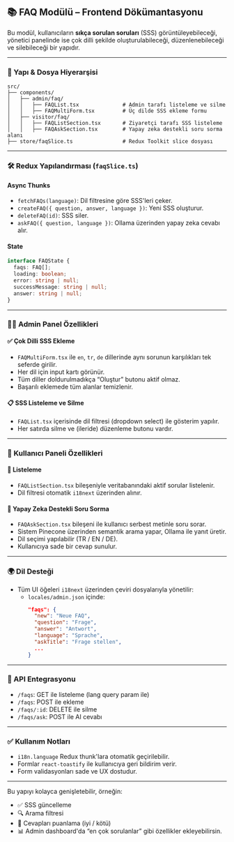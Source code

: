 
## 📚 FAQ Modülü – Frontend Dökümantasyonu

Bu modül, kullanıcıların **sıkça sorulan soruları** (SSS) görüntüleyebileceği, yönetici panelinde ise çok dilli şekilde oluşturulabileceği, düzenlenebileceği ve silebileceği bir yapıdır.

---

### 🧱 Yapı & Dosya Hiyerarşisi

```
src/
├── components/
│   ├── admin/faq/
│   │   ├── FAQList.tsx              # Admin tarafı listeleme ve silme
│   │   ├── FAQMultiForm.tsx         # Üç dilde SSS ekleme formu
│   ├── visitor/faq/
│   │   ├── FAQListSection.tsx       # Ziyaretçi tarafı SSS listeleme
│   │   ├── FAQAskSection.tsx        # Yapay zeka destekli soru sorma alanı
├── store/faqSlice.ts                # Redux Toolkit slice dosyası
```

---

### 🛠 Redux Yapılandırması (`faqSlice.ts`)

#### Async Thunks
- `fetchFAQs(language)`: Dil filtresine göre SSS'leri çeker.
- `createFAQ({ question, answer, language })`: Yeni SSS oluşturur.
- `deleteFAQ(id)`: SSS siler.
- `askFAQ({ question, language })`: Ollama üzerinden yapay zeka cevabı alır.

#### State
```ts
interface FAQState {
  faqs: FAQ[];
  loading: boolean;
  error: string | null;
  successMessage: string | null;
  answer: string | null;
}
```

---

### 👨‍💼 Admin Panel Özellikleri

#### ✅ Çok Dilli SSS Ekleme
- `FAQMultiForm.tsx` ile `en`, `tr`, `de` dillerinde aynı sorunun karşılıkları tek seferde girilir.
- Her dil için input kartı görünür.
- Tüm diller doldurulmadıkça “Oluştur” butonu aktif olmaz.
- Başarılı eklemede tüm alanlar temizlenir.

#### 📋 SSS Listeleme ve Silme
- `FAQList.tsx` içerisinde dil filtresi (dropdown select) ile gösterim yapılır.
- Her satırda silme ve (ileride) düzenleme butonu vardır.

---

### 👥 Kullanıcı Paneli Özellikleri

#### 📌 Listeleme
- `FAQListSection.tsx` bileşeniyle veritabanındaki aktif sorular listelenir.
- Dil filtresi otomatik `i18next` üzerinden alınır.

#### 🧠 Yapay Zeka Destekli Soru Sorma
- `FAQAskSection.tsx` bileşeni ile kullanıcı serbest metinle soru sorar.
- Sistem Pinecone üzerinden semantik arama yapar, Ollama ile yanıt üretir.
- Dil seçimi yapılabilir (TR / EN / DE).
- Kullanıcıya sade bir cevap sunulur.

---

### 🌍 Dil Desteği

- Tüm UI öğeleri `i18next` üzerinden çeviri dosyalarıyla yönetilir:
  - `locales/admin.json` içinde:
    ```json
    "faqs": {
      "new": "Neue FAQ",
      "question": "Frage",
      "answer": "Antwort",
      "language": "Sprache",
      "askTitle": "Frage stellen",
      ...
    }
    ```

---

### 🔗 API Entegrasyonu

- `/faqs`: GET ile listeleme (lang query param ile)
- `/faqs`: POST ile ekleme
- `/faqs/:id`: DELETE ile silme
- `/faqs/ask`: POST ile AI cevabı

---

### ✅ Kullanım Notları

- `i18n.language` Redux thunk'lara otomatik geçirilebilir.
- Formlar `react-toastify` ile kullanıcıya geri bildirim verir.
- Form validasyonları sade ve UX dostudur.

---

Bu yapıyı kolayca genişletebilir, örneğin:
- ✅ SSS güncelleme
- 🔍 Arama filtresi
- 🧠 Cevapları puanlama (iyi / kötü)
- 📊 Admin dashboard'da “en çok sorulanlar” gibi özellikler ekleyebilirsin.
